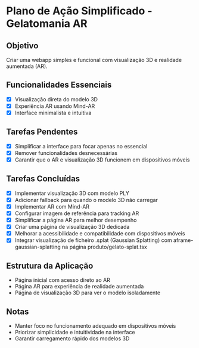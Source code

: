 # Plano de Ação Simplificado - Gelatomania AR

## Objetivo
Criar uma webapp simples e funcional com visualização 3D e realidade aumentada (AR).

## Funcionalidades Essenciais
- [x] Visualização direta do modelo 3D
- [x] Experiência AR usando Mind-AR
- [x] Interface minimalista e intuitiva

## Tarefas Pendentes
- [x] Simplificar a interface para focar apenas no essencial
- [x] Remover funcionalidades desnecessárias
- [x] Garantir que o AR e visualização 3D funcionem em dispositivos móveis

## Tarefas Concluídas
- [x] Implementar visualização 3D com modelo PLY
- [x] Adicionar fallback para quando o modelo 3D não carregar
- [x] Implementar AR com Mind-AR
- [x] Configurar imagem de referência para tracking AR
- [x] Simplificar a página AR para melhor desempenho
- [x] Criar uma página de visualização 3D dedicada
- [x] Melhorar a acessibilidade e compatibilidade com dispositivos móveis
- [x] Integrar visualização de ficheiro .splat (Gaussian Splatting) com aframe-gaussian-splatting na página produto/gelato-splat.tsx

## Estrutura da Aplicação
- Página inicial com acesso direto ao AR
- Página AR para experiência de realidade aumentada
- Página de visualização 3D para ver o modelo isoladamente

## Notas
- Manter foco no funcionamento adequado em dispositivos móveis
- Priorizar simplicidade e intuitividade na interface
- Garantir carregamento rápido dos modelos 3D
